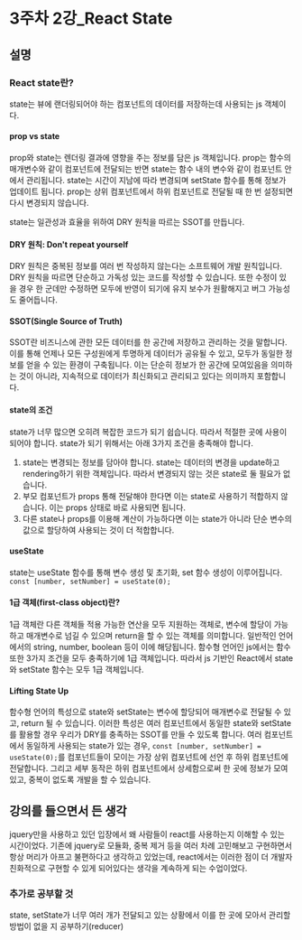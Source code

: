 # 3주차 2강_React State

## 설명

### React state란?

state는 뷰에 랜더링되어야 하는 컴포넌트의 데이터를 저장하는데 사용되는 js 객체이다.

#### prop vs state

prop와 state는 렌더링 결과에 영향을 주는 정보를 담은 js 객체입니다. prop는 함수의 매개변수와 같이 컴포넌트에 전달되는 반면 state는 함수 내의 변수와 같이 컴포넌트 안에서 관리됩니다. state는 시간이 지남에 따라 변경되며 setState 함수를 통해 정보가 업데이트 됩니다. prop는 상위 컴포넌트에서 하위 컴포넌트로 전달될 때 한 번 설정되면 다시 변경되지 않습니다.

state는 일관성과 효율을 위하여 DRY 원칙을 따르는 SSOT를 만듭니다.

#### DRY 원칙: Don't repeat yourself

DRY 원칙은 중복된 정보를 여러 번 작성하지 않는다는 소프트웨어 개발 원칙입니다. DRY 원칙을 따르면 단순하고 가독성 있는 코드를 작성할 수 있습니다. 또한 수정이 있을 경우 한 군데만 수정하면 모두에 반영이 되기에 유지 보수가 원활해지고 버그 가능성도 줄어듭니다.

#### SSOT(Single Source of Truth)

SSOT란 비즈니스에 관한 모든 데이터를 한 공간에 저장하고 관리하는 것을 말합니다. 이를 통해 언제나 모든 구성원에게 투명하게 데이터가 공유될 수 있고, 모두가 동일한 정보를 얻을 수 있는 환경이 구축됩니다. 이는 단순히 정보가 한 공간에 모여있음을 의미하는 것이 아니라, 지속적으로 데이터가 최신화되고 관리되고 있다는 의미까지 포함합니다.

#### state의 조건

state가 너무 많으면 오히려 복잡한 코드가 되기 쉽습니다. 따라서 적절한 곳에 사용이 되어야 합니다. state가 되기 위해서는 아래 3가지 조건을 충족해야 합니다.

1. state는 변경되는 정보를 담아야 합니다. state는 데이터의 변경을 update하고 rendering하기 위한 객체입니다. 따라서 변경되지 않는 것은 state로 둘 필요가 없습니다.
2. 부모 컴포넌트가 props 통해 전달해야 한다면 이는 state로 사용하기 적합하지 않습니다. 이는 props 상태로 바로 사용되면 됩니다.
3. 다른 state나 props를 이용해 계산이 가능하다면 이는 state가 아니라 단순 변수의 값으로 할당하여 사용되는 것이 더 적합합니다.

#### useState

state는 useState 함수를 통해 변수 생성 및 초기화, set 함수 생성이 이루어집니다.
`const [number, setNumber] = useState(0);`

#### 1급 객체(first-class object)란?

1급 객체란 다른 객체들 적용 가능한 연산을 모두 지원하는 객체로, 변수에 할당이 가능하고 매개변수로 넘길 수 있으며 return을 할 수 있는 객체를 의미합니다. 일반적인 언어에서의 string, number, boolean 등이 이에 해당됩니다. 함수형 언어인 js에서는 함수 또한 3가지 조건을 모두 충족하기에 1급 객체입니다. 따라서 js 기반인 React에서 state와 setState 함수는 모두 1급 객체입니다.

#### Lifting State Up

함수형 언어의 특성으로 state와 setState는 변수에 할당되어 매개변수로 전달될 수 있고, return 될 수 있습니다. 이러한 특성은 여러 컴포넌트에서 동일한 state와 setState를 활용할 경우 우리가 DRY를 충족하는 SSOT를 만들 수 있도록 합니다. 여러 컴포넌트에서 동일하게 사용되는 state가 있는 경우, `const [number, setNumber] = useState(0);`를 컴포넌트들이 모이는 가장 상위 컴포넌트에 선언 후 하위 컴포넌트에 전달합니다. 그리고 세부 동작은 하위 컴포넌트에서 상세함으로써 한 곳에 정보가 모여있고, 중복이 없도록 개발을 할 수 있습니다.

## 강의를 들으면서 든 생각

jquery만을 사용하고 있던 입장에서 왜 사람들이 react를 사용하는지 이해할 수 있는 시간이었다. 기존에 jquery로 모듈화, 중복 제거 등을 여러 차례 고민해보고 구현하면서 항상 머리가 아프고 불편하다고 생각하고 있었는데, react에서는 이러한 점이 더 개발자 친화적으로 구현할 수 있게 되어있다는 생각을 계속하게 되는 수업이었다.

### 추가로 공부할 것

state, setState가 너무 여러 개가 전달되고 있는 상황에서 이를 한 곳에 모아서 관리할 방법이 없을 지 공부하기(reducer)
